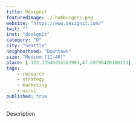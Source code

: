 ```yaml
---
title: Designit
featuredImage: ./-hamburgers.png
website: "https://www.designit.com/"
twit: ""
inst: "designit"
category: "D"
city: "Seattle"
neighborhood: "Downtown"
size: "Medium (11-40)"
place: [-122.33540955581903,47.60790420180233]
tags:
    - research
    - strategy
    - marketing
    - ux/ui
published: true
---
```


Description
